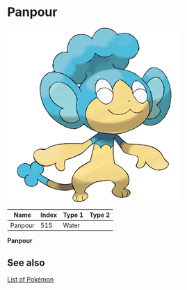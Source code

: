 # Panpour


![Panpour](images/515.png)

| **Name** | **Index** | **Type 1** | **Type 2** |
|----|----|----|----|
| Panpour | 515 | Water  |  |

**Panpour** 

## See also

[List of Pokémon](../pokemon.md)
